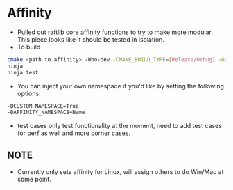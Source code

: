 # Affinity
* Pulled out raftlib core affinity functions to 
try to make more modular. This piece looks like 
it should be tested in isolation. 
* To build
```bash
cmake <path to affinity> -Wno-dev -CMAKE_BUILD_TYPE=[Release/Debug] -GNinja
ninja
ninja test
```
* You can inject your own namespace if you'd like by
setting the following options:
```bash
-DCUSTOM_NAMESPACE=True
-DAFFINITY_NAMESPACE=Name
```
* test cases only test functionality at the moment, 
need to add test cases for perf as well and more 
corner cases. 

## NOTE
* Currently  only sets affinity for Linux, 
will assign others to do Win/Mac at some point. 

